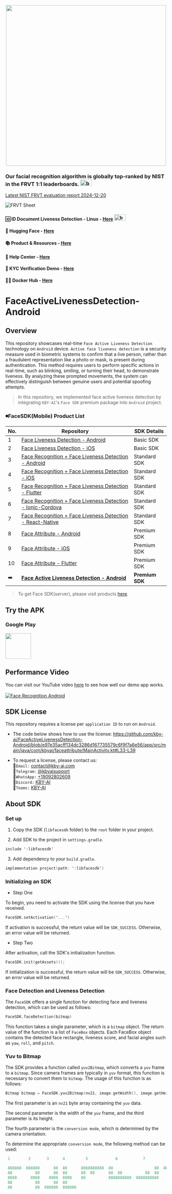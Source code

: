 <p align="center">
  <a href="https://play.google.com/store/apps/dev?id=7086930298279250852" target="_blank">
    <img alt="" src="https://github-production-user-asset-6210df.s3.amazonaws.com/125717930/246971879-8ce757c3-90dc-438d-807f-3f3d29ddc064.png" width=500/>
  </a>  
</p>

### Our facial recognition algorithm is globally top-ranked by NIST in the FRVT 1:1 leaderboards. <span><img src="https://github.com/kby-ai/.github/assets/125717930/bcf351c5-8b7a-496e-a8f9-c236eb8ad59e" alt="badge" width="36" height="20"></span>  
[Latest NIST FRVT evaluation report 2024-12-20](https://pages.nist.gov/frvt/html/frvt11.html)  

![FRVT Sheet](https://github.com/user-attachments/assets/16b4cee2-3a91-453f-94e0-9e81262393d7)

#### 🆔 ID Document Liveness Detection - Linux - [Here](https://web.kby-ai.com)  <span><img src="https://github.com/kby-ai/.github/assets/125717930/bcf351c5-8b7a-496e-a8f9-c236eb8ad59e" alt="badge" width="36" height="20"></span>
#### 🤗 Hugging Face - [Here](https://huggingface.co/kby-ai)
#### 📚 Product & Resources - [Here](https://github.com/kby-ai/Product)
#### 🛟 Help Center - [Here](https://docs.kby-ai.com)
#### 💼 KYC Verification Demo - [Here](https://github.com/kby-ai/KYC-Verification-Demo-Android)
#### 🙋‍♀️ Docker Hub - [Here](https://hub.docker.com/u/kbyai)

# FaceActiveLivenessDetection-Android

## Overview
This repository showcases real-time `Face Active Liveness Detection` technology on `Android` device.
`Active face liveness detection` is a security measure used in biometric systems to confirm that a live person, rather than a fraudulent representation like a photo or mask, is present during authentication. This method requires users to perform specific actions in real-time, such as blinking, smiling, or turning their head, to demonstrate liveness. By analyzing these prompted movements, the system can effectively distinguish between genuine users and potential spoofing attempts.

> In this repository, we implemented face active liveness detection by integrating `KBY-AI`'s `Face SDK` premium package into `Android` project.

### ◾FaceSDK(Mobile) Product List
  | No.      | Repository                                                                                                       | SDK Details |
  |------------------|------------------------------------------------------------------------------------------------------------------|------------------|
  | 1        | [Face Liveness Detection - Android](https://github.com/kby-ai/FaceLivenessDetection-Android)                     | Basic SDK |
  | 2        | [Face Liveness Detection - iOS](https://github.com/kby-ai/FaceLivenessDetection-iOS)                             | Basic SDK |
  | 3        | [Face Recognition + Face Liveness Detection - Android](https://github.com/kby-ai/FaceRecognition-Android)        | Standard SDK |
  | 4        | [Face Recognition + Face Liveness Detection - iOS](https://github.com/kby-ai/FaceRecognition-iOS)                                          | Standard SDK |
  | 5        | [Face Recognition + Face Liveness Detection - Flutter](https://github.com/kby-ai/FaceRecognition-Flutter)                                  | Standard SDK |
  | 6        | [Face Recognition + Face Liveness Detection - Ionic-Cordova](https://github.com/kby-ai/FaceRececogniion-Ionic-Cordova)                     | Standard SDK |
  | 7        | [Face Recognition + Face Liveness Detection - React-Native](https://github.com/kby-ai/FaceRecognition-React-Native)                        | Standard SDK |
  | 8        | [Face Attribute - Android](https://github.com/kby-ai/FaceAttribute-Android)                                      | Premium SDK |
  | 9        | [Face Attribute - iOS](https://github.com/kby-ai/FaceAttribute-iOS)                                              | Premium SDK |
  | 10        | [Face Attribute - Flutter](https://github.com/kby-ai/FaceAttribute-Flutter)                                      | Premium SDK |
  | ➡️        | <b>[Face Active Liveness Detection - Android](https://github.com/kby-ai/FaceActiveLivenessDetection-Android)</b> | <b>Premium SDK</b> |

> To get Face SDK(server), please visit products [here](https://github.com/kby-ai/Product).<br/>
## Try the APK

### Google Play

<a href="https://play.google.com/store/apps/details?id=com.kbyai.facelivedemo" target="_blank">
  <img alt="" src="https://user-images.githubusercontent.com/125717930/230804673-17c99e7d-6a21-4a64-8b9e-a465142da148.png" height=80/>
</a>

## Performance Video

You can visit our YouTube video [here](https://www.youtube.com/watch?v=F7c5ZqtbIsA) to see how well our demo app works.</br></br>
[![Face Recognition Android](https://img.youtube.com/vi/F7c5ZqtbIsA/0.jpg)](https://www.youtube.com/watch?v=F7c5ZqtbIsA)

## SDK License

This repository requires a license per `application ID` to run on `Android`.

- The code below shows how to use the license: https://github.com/kby-ai/FaceActiveLivenessDetection-Android/blob/e97e35acff134dc3286d167735579c6f9f7a6e56/app/src/main/java/com/kbyai/faceattribute/MainActivity.kt#L33-L39

- To request a license, please contact us:</br>
🧙`Email:` contact@kby-ai.com</br>
🧙`Telegram:` [@kbyaisupport](https://t.me/kbyaisupport)</br>
🧙`WhatsApp:` [+19092802609](https://wa.me/+19092802609)</br>
🧙`Discord:` [KBY-AI](https://discord.gg/CgHtWQ3k9T)</br>
🧙`Teams:` [KBY-AI](https://teams.live.com/l/invite/FBAYGB1-IlXkuQM3AY)</br>

## About SDK

### Set up
1. Copy the SDK (`libfacesdk` folder) to the `root` folder in your project.

2. Add SDK to the project in `settings.gradle`.
```kotlin
include ':libfacesdk'
```

3. Add dependency to your `build.gradle`.
```kotlin
implementation project(path: ':libfacesdk')
```

### Initializing an SDK

- Step One

To begin, you need to activate the SDK using the license that you have received.
```kotlin
FaceSDK.setActivation("...")
```

If activation is successful, the return value will be `SDK_SUCCESS`. Otherwise, an error value will be returned.

- Step Two

After activation, call the SDK's initialization function.
```kotlin
FaceSDK.init(getAssets());
```
If initialization is successful, the return value will be `SDK_SUCCESS`. Otherwise, an error value will be returned.

### Face Detection and Liveness Detection

The `FaceSDK` offers a single function for detecting face and liveness detection, which can be used as follows:
```kotlin
FaceSDK.faceDetection(bitmap)
```

This function takes a single parameter, which is a `bitmap` object. The return value of the function is a list of `FaceBox` objects. Each FaceBox object contains the detected face rectangle, liveness score, and facial angles such as `yaw`, `roll`, and `pitch`.

### Yuv to Bitmap
The SDK provides a function called `yuv2Bitmap`, which converts a `yuv` frame to a `bitmap`. Since camera frames are typically in `yuv` format, this function is necessary to convert them to `bitmap`. The usage of this function is as follows:
```kotlin
Bitmap bitmap = FaceSDK.yuv2Bitmap(nv21, image.getWidth(), image.getHeight(), 7);
```
The first parameter is an `nv21` byte array containing the `yuv` data. 

The second parameter is the width of the `yuv` frame, and the third parameter is its height. 

The fourth parameter is the `conversion mode`, which is determined by the camera orientation.

To determine the appropriate `conversion mode`, the following method can be used:
```kotlin
 1        2       3      4         5            6           7          8

 888888  888888      88  88      8888888888  88                  88  8888888888
 88          88      88  88      88  88      88  88          88  88      88  88
 8888      8888    8888  8888    88          8888888888  8888888888          88
 88          88      88  88
 88          88  888888  888888
```

